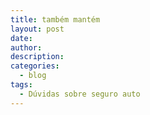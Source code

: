 ```yaml
---
title: também mantém
layout: post
date:
author:
description:
categories:
  - blog
tags:
  - Dúvidas sobre seguro auto
---
```

